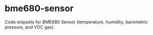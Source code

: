 # bme680-sensor
Code snippets for BME680 Sensor (temperature, humidity, barometric pressure, and VOC gas).
